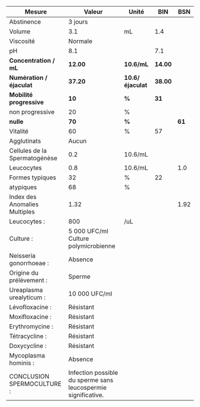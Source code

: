 |            Mesure           |                            Valeur                           |      Unité      |   BIN   |  BSN |
|-----------------------------|-------------------------------------------------------------|-----------------|---------|------|
|          Abstinence         |                           3 jours                           |                 |         |      |
|            Volume           |                             3.1                             |        mL       |   1.4   |      |
|          Viscosité          |                           Normale                           |                 |         |      |
|              pH             |                             8.1                             |                 |   7.1   |      |
|    **Concentration / mL**   |                          **12.00**                          |   **10.6/mL**   |**14.00**|      |
|  **Numération / éjaculat**  |                          **37.20**                          |**10.6/éjaculat**|**38.00**|      |
|   **Mobilité progressive**  |                            **10**                           |      **%**      |  **31** |      |
|       non progressive       |                              20                             |        %        |         |      |
|          **nulle**          |                            **70**                           |      **%**      |         |**61**|
|           Vitalité          |                              60                             |        %        |    57   |      |
|         Agglutinats         |                            Aucun                            |                 |         |      |
|Cellules de la Spermatogénèse|                             0.2                             |     10.6/mL     |         |      |
|          Leucocytes         |                             0.8                             |     10.6/mL     |         |  1.0 |
|       Formes typiques       |                              32                             |        %        |    22   |      |
|          atypiques          |                              68                             |        %        |         |      |
|Index des Anomalies Multiples|                             1.32                            |                 |         | 1.92 |
|         Leucocytes :        |                             800                             |       /uL       |         |      |
|          Culture :          |             5 000 UFC/ml Culture polymicrobienne            |                 |         |      |
|   Neisseria gonorrhoeae :   |                           Absence                           |                 |         |      |
|   Origine du prélèvement :  |                            Sperme                           |                 |         |      |
|   Ureaplasma urealyticum :  |                        10 000 UFC/ml                        |                 |         |      |
|       Lévofloxacine :       |                          Résistant                          |                 |         |      |
|       Moxifloxacine :       |                          Résistant                          |                 |         |      |
|       Erythromycine :       |                          Résistant                          |                 |         |      |
|        Tétracycline :       |                          Résistant                          |                 |         |      |
|        Doxycycline :        |                          Résistant                          |                 |         |      |
|     Mycoplasma hominis :    |                           Absence                           |                 |         |      |
|  CONCLUSION SPERMOCULTURE : |Infection possible du sperme sans leucospermie significative.|                 |         |      |
